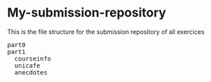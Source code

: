 # My-submission-repository

This is the file structure for the submission repository of all exercices

<pre>
part0
part1
  courseinfo
  unicafe
  anecdotes
</pre>
